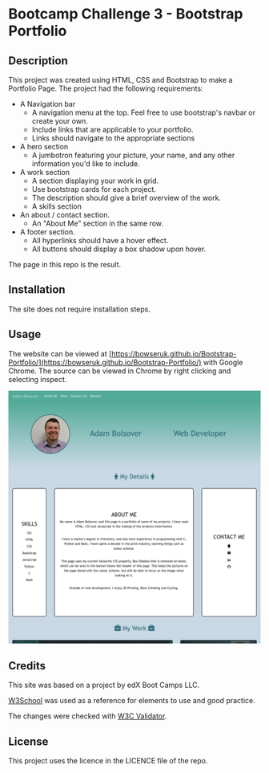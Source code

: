 # Bootcamp Challenge 3 - Bootstrap Portfolio

## Description 

This project was created using HTML, CSS and Bootstrap to make a Portfolio Page. The project had the following requirements:

* A Navigation bar
    * A navigation menu at the top. Feel free to use bootstrap's navbar or create your own.
    * Include links that are applicable to your portfolio.
    * Links should navigate to the appropriate sections 
* A hero section
    * A jumbotron featuring your picture, your name, and any other information you'd like to include.
* A work section
    * A section displaying your work in grid. 
    * Use bootstrap cards for each project.
    * The description should give a brief overview of the work.
    * A skills section
* An about / contact section.
    * An "About Me" section in the same row.
* A footer section.
    * All hyperlinks should have a hover effect.
    * All buttons should display a box shadow upon hover.

The page in this repo is the result.

## Installation

The site does not require installation steps.

## Usage 

The website can be viewed at [https://bowseruk.github.io/Bootstrap-Portfolio/](https://bowseruk.github.io/Bootstrap-Portfolio/) with Google Chrome. The source can be viewed in Chrome by right clicking and selecting inspect.

![Screenshot of the Webpage](assets/images/screenshot.png)

## Credits

This site was based on a project by edX Boot Camps LLC.

[W3School](https://www.w3schools.com/) was used as a reference for elements to use and good practice.

The changes were checked with [W3C Validator](https://validator.w3.org/).

## License

This project uses the licence in the LICENCE file of the repo.